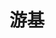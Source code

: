 ---
description: 游戏的基友？资料还是比较全的。
layout: post
results:
- primaryGenreName: Utilities
  version: '1.0.0'
  trackViewUrl: https://itunes.apple.com/cn/app/you-ji/id686480609?mt=8&uo=4
  artworkUrl100: http://a1320.phobos.apple.com/us/r1000/050/Purple4/v4/b1/28/89/b1288982-9f83-576a-6940-6096d6efcdfe/mzl.vhqaocaw.png
  artworkUrl60: http://a154.phobos.apple.com/us/r1000/056/Purple6/v4/06/44/c3/0644c368-b0df-c36d-2042-c3ddf2cd4146/youki.png
  userRatingCountForCurrentVersion: 1
  sellerName: Liang Zhang
  supportedDevices:
  - iPadFourthGen4G
  - iPadThirdGen4G
  - iPad23G
  - iPadMini4G
  - iPhone-3GS
  - iPhone5
  - iPad3G
  - iPodTouchThirdGen
  - iPhone4S
  - iPodTouchFifthGen
  - iPadFourthGen
  - iPad2Wifi
  - iPadThirdGen
  - iPadWifi
  - iPhone4
  - iPadMini
  - iPodTouchourthGen
  genres:
  - 工具
  - 导航
  trackName: 游基
  description: '游基，是面向所有主机平台的游戏信息发布、搜索与管理工具，凭借原“游基”（youki）网站积累的上万款，且不断更新的电脑游戏、家用机游戏、掌机游戏和移动终端游戏的详尽信息，帮助您及时获取国内外最新的游戏动态，全球各地游戏厂商已经发布和即将发布的所有游戏大作尽在掌握！


    此外，您还可以在这里找到最流行和最经典的游戏系列作品，游基能够帮助您随时保持对所喜爱游戏系列的关注，并与同好们进行线上交流。


    产品特色：


    √ 互联网上最全的全平台游戏数据库

    √ 涵盖所有的电脑平台，家用游戏机平台和掌机平台

    √ 从80年代的经典游戏到最新大作，无所不包

    √ 新游戏保持每日更新，随时获得最新的游戏作品信息'
  price: 0
  trackId: 686480609
  releaseDate: '2013-08-17T02:06:55Z'
  screenshotUrls:
  - http://a5.mzstatic.com/us/r30/Purple4/v4/21/4a/84/214a845e-3a12-a370-8736-f67fb3e47806/screen1136x1136.jpeg
  - http://a1.mzstatic.com/us/r30/Purple4/v4/35/d4/e8/35d4e8b2-564d-4f20-d693-505485fbeff9/screen1136x1136.jpeg
  - http://a3.mzstatic.com/us/r30/Purple/v4/c3/d4/ec/c3d4ecb6-f533-f510-d6e4-910079759dbf/screen1136x1136.jpeg
  - http://a2.mzstatic.com/us/r30/Purple4/v4/b6/f8/50/b6f8501a-f705-22e4-67ce-3cb1bc9f8809/screen1136x1136.jpeg
  - http://a1.mzstatic.com/us/r30/Purple6/v4/cd/17/42/cd174245-d426-b3ed-74d8-1bf8d5ce2a5d/screen1136x1136.jpeg
  artistViewUrl: https://itunes.apple.com/cn/artist/liang-zhang/id686480612?uo=4
  primaryGenreId: 6002
  averageUserRatingForCurrentVersion: 5
  kind: software
  fileSizeBytes: '2461790'
  bundleId: com.rnler.youki
  trackContentRating: 4+
  artistName: Liang Zhang
  trackCensoredName: 游基
  isGameCenterEnabled: false
  contentAdvisoryRating: 4+
  languageCodesISO2A:
  - EN
  features: &a []
  wrapperType: software
  artworkUrl512: http://a1320.phobos.apple.com/us/r1000/050/Purple4/v4/b1/28/89/b1288982-9f83-576a-6940-6096d6efcdfe/mzl.vhqaocaw.png
  formattedPrice: 免费
  artistId: 686480612
  genreIds:
  - '6002'
  - '6010'
  currency: CNY
  ipadScreenshotUrls: *a
category: 工具
tags: tag1
resultCount: 1
title: 游基

---